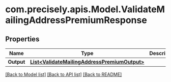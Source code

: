 
# com.precisely.apis.Model.ValidateMailingAddressPremiumResponse

## Properties

Name | Type | Description | Notes
------------ | ------------- | ------------- | -------------
**Output** | [**List&lt;ValidateMailingAddressPremiumOutput&gt;**](ValidateMailingAddressPremiumOutput.md) |  | [optional] 

[[Back to Model list]](../README.md#documentation-for-models)
[[Back to API list]](../README.md#documentation-for-api-endpoints)
[[Back to README]](../README.md)

